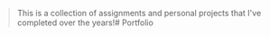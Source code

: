 > This is a collection of assignments and personal projects that I've completed over the years!# Portfolio
